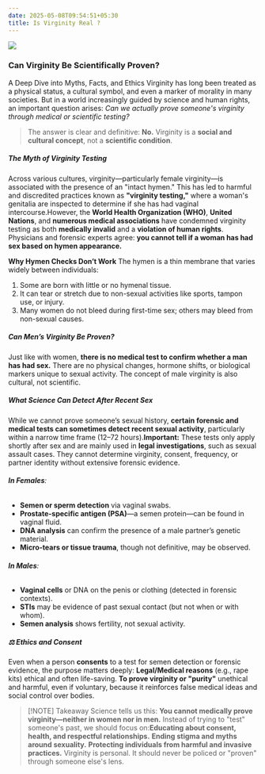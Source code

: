 ```yaml
---
date: 2025-05-08T09:54:51+05:30
title: Is Virginity Real ?
---
```

![](https://images.ctfassets.net/m3d2dwoc9jko/3WhGU7kyxv3KEYtFLzJSGf/c93ad43eb4f4729565a8501b399b4156/vesta-roman-goddess-of-the-hearth.jpg)

### **Can Virginity Be Scientifically Proven?** 
A Deep Dive into Myths, Facts, and Ethics Virginity has long been treated as a physical status, a cultural symbol, and even a marker of morality in many societies. But in a world increasingly guided by science and human rights, an important question arises: _Can we actually prove someone's virginity through medical or scientific testing?_

>The answer is clear and definitive: **No.** Virginity is a **social and cultural concept**, not a **scientific condition**.

##### **The Myth of Virginity Testing**
Across various cultures, virginity—particularly female virginity—is associated with the presence of an "intact hymen." This has led to harmful and discredited practices known as **"virginity testing,"** where a woman's genitalia are inspected to determine if she has had vaginal intercourse.However, the **World Health Organization (WHO)**, **United Nations**, and **numerous medical associations** have condemned virginity testing as both **medically invalid** and a **violation of human rights**. Physicians and forensic experts agree: **you cannot tell if a woman has had sex based on hymen appearance.**

**Why Hymen Checks Don’t Work**
The hymen is a thin membrane that varies widely between individuals:
1. Some are born with little or no hymenal tissue.
2. It can tear or stretch due to non-sexual activities like sports, tampon use, or injury.
3. Many women do not bleed during first-time sex; others may bleed from non-sexual causes.
##### **Can Men’s Virginity Be Proven?**
Just like with women, **there is no medical test to confirm whether a man has had sex.** There are no physical changes, hormone shifts, or biological markers unique to sexual activity. The concept of male virginity is also cultural, not scientific.

##### What Science _Can_ Detect After Recent Sex
While we cannot prove someone’s sexual history, **certain forensic and medical tests can sometimes detect recent sexual activity**, particularly within a narrow time frame (12–72 hours).**Important:** These tests only apply shortly after sex and are mainly used in **legal investigations**, such as sexual assault cases. They cannot determine virginity, consent, frequency, or partner identity without extensive forensic evidence.
###### **In Females**:
- **Semen or sperm detection** via vaginal swabs.
- **Prostate-specific antigen (PSA)**—a semen protein—can be found in vaginal fluid.
- **DNA analysis** can confirm the presence of a male partner’s genetic material.
- **Micro-tears or tissue trauma**, though not definitive, may be observed.    
###### **In Males**:
- **Vaginal cells** or DNA on the penis or clothing (detected in forensic contexts).
- **STIs** may be evidence of past sexual contact (but not when or with whom).
- **Semen analysis** shows fertility, not sexual activity.

##### ⚖️ Ethics and Consent
Even when a person **consents** to a test for semen detection or forensic evidence, the purpose matters deeply: **Legal/Medical reasons** (e.g., rape kits) ethical and often life-saving.
**To prove virginity or "purity"** unethical and harmful, even if voluntary, because it reinforces false medical ideas and social control over bodies.  

> [!NOTE] Takeaway
> Science tells us this: **You cannot medically prove virginity—neither in women nor in men.**
> Instead of trying to "test" someone's past, we should focus on:**Educating about consent, health, and respectful relationships.** **Ending stigma and myths around sexuality.** **Protecting individuals from harmful and invasive practices.** Virginity is personal. It should never be policed or "proven" through someone else's lens.
> 